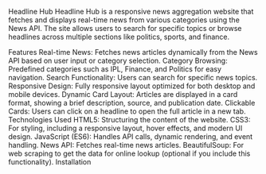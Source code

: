 Headline Hub
Headline Hub is a responsive news aggregation website that fetches and displays real-time news from various categories using the News API. The site allows users to search for specific topics or browse headlines across multiple sections like politics, sports, and finance.

Features
Real-time News: Fetches news articles dynamically from the News API based on user input or category selection.
Category Browsing: Predefined categories such as IPL, Finance, and Politics for easy navigation.
Search Functionality: Users can search for specific news topics.
Responsive Design: Fully responsive layout optimized for both desktop and mobile devices.
Dynamic Card Layout: Articles are displayed in a card format, showing a brief description, source, and publication date.
Clickable Cards: Users can click on a headline to open the full article in a new tab.
Technologies Used
HTML5: Structuring the content of the website.
CSS3: For styling, including a responsive layout, hover effects, and modern UI design.
JavaScript (ES6): Handles API calls, dynamic rendering, and event handling.
News API: Fetches real-time news articles.
BeautifulSoup: For web scraping to get the data for online lookup (optional if you include this functionality).
Installation
